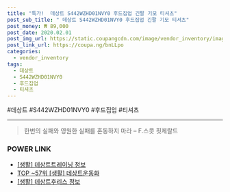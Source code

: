 ```yaml
--- 
title: "특가!  데상트 S442WZHD01NVY0 후드집업 긴팔 기모 티셔츠" 
post_sub_title: " 데상트 S442WZHD01NVY0 후드집업 긴팔 기모 티셔츠" 
post_money: ₩ 89,000 
post_date: 2020.02.01 
post_img_url: https://static.coupangcdn.com/image/vendor_inventory/images/2017/12/25/21/2/e4ca05b6-b60e-49b4-b609-dd321793679e.jpg 
post_link_url: https://coupa.ng/bnLLpo 
categories: 
  - vendor_inventory 
tags: 
  - 데상트 
  - S442WZHD01NVY0 
  - 후드집업 
  - 티셔츠 
--- 
```

  #데상트 #S442WZHD01NVY0 #후드집업 #티셔츠 
<hr> 

> 한번의 실패와 영원한 실패를 혼동하지 마라  – F.스콧 핏제랄드 


### POWER LINK

* <a href="https://blog.naver.com/sakai111/221759640515" target="_blank"> [생활] 데상트트레이닝 정보 </a>
* <a href="https://blog.naver.com/fasyy4321/221777232860" target="_blank"> TOP ~57위 [생활] 데상트운동화</a>
* <a href="https://blog.naver.com/fasyy4321/221766254874" target="_blank"> [생활] 데상트후리스 정보 </a>
